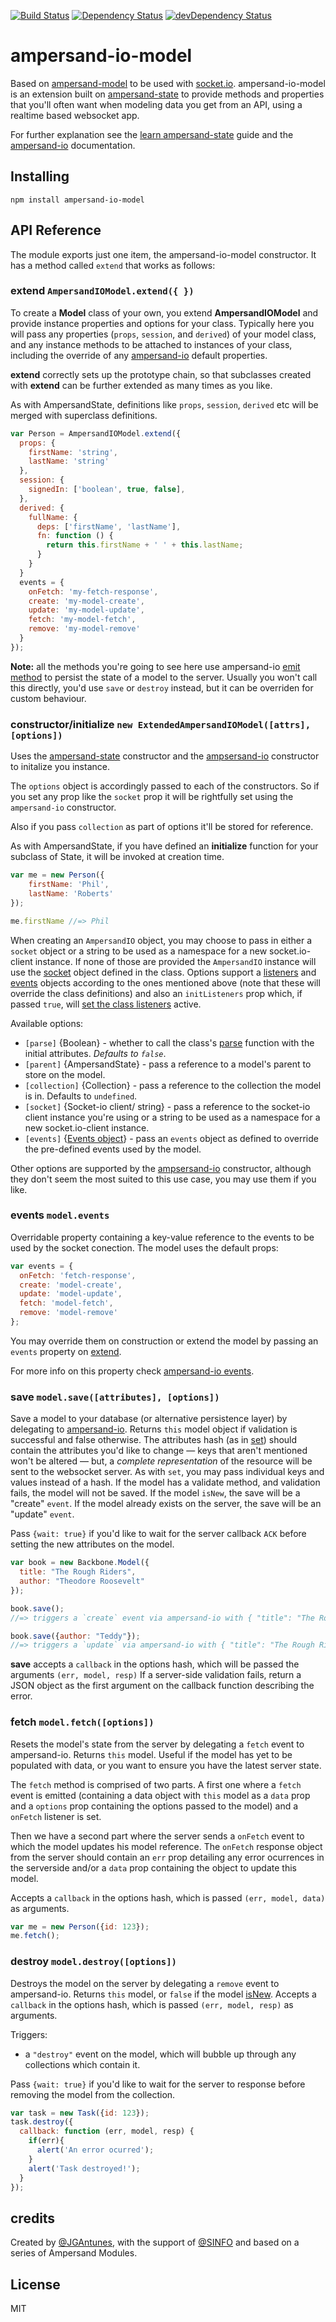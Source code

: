 [![Build Status](https://travis-ci.org/sinfo/ampersand-io-model.svg?branch=master)](https://travis-ci.org/sinfo/ampersand-io-model)
[![Dependency Status](https://david-dm.org/sinfo/ampersand-io-model.svg)](https://david-dm.org/sinfo/ampersand-io-model)
[![devDependency Status](https://david-dm.org/sinfo/ampersand-io-model/dev-status.svg)](https://david-dm.org/sinfo/ampersand-io-model#info=devDependencies)

ampersand-io-model
==================

Based on [ampersand-model](https://github.com/AmpersandJS/ampersand-model) to be used with [socket.io](http://socket.io).
ampersand-io-model is an extension built on [ampersand-state](http://ampersandjs.com/docs/#ampersand-state) to provide methods and properties that you'll often want when modeling data you get from an API, using a realtime based websocket app.

For further explanation see the [learn ampersand-state](http://ampersandjs.com/learn/state) guide and the [ampersand-io](https://github.com/sinfo/ampersand-io) documentation.

## Installing

```
npm install ampersand-io-model
```

## API Reference

The module exports just one item, the ampersand-io-model constructor. It has a method called `extend` that works as follows:

### extend `AmpersandIOModel.extend({ })`

To create a **Model** class of your own, you extend **AmpersandIOModel** and provide instance properties and options for your class. Typically here you will pass any properties (`props`, `session`, and `derived`) of your model class, and any instance methods to be attached to instances of your class, including the override of any [ampersand-io](https://github.com/sinfo/ampersand-io) default properties.

**extend** correctly sets up the prototype chain, so that subclasses created with **extend** can be further extended as many times as you like.

As with AmpersandState, definitions like `props`, `session`, `derived` etc will be merged with superclass definitions.

```javascript
var Person = AmpersandIOModel.extend({
  props: {
    firstName: 'string',
    lastName: 'string'
  },
  session: {
    signedIn: ['boolean', true, false],
  },
  derived: {
    fullName: {
      deps: ['firstName', 'lastName'],
      fn: function () {
        return this.firstName + ' ' + this.lastName;
      }
    }
  }
  events = {
    onFetch: 'my-fetch-response',
    create: 'my-model-create',
    update: 'my-model-update',
    fetch: 'my-model-fetch',
    remove: 'my-model-remove'
  }
});
```

**Note:** all the methods you're going to see here use ampersand-io [emit method](https://github.com/sinfo/ampersand-io#emit-ioemitevent-data-options-callback) to persist the state of a model to the server. Usually you won't call this directly, you'd use `save` or `destroy` instead, but it can be overriden for custom behaviour.

### constructor/initialize `new ExtendedAmpersandIOModel([attrs], [options])`

Uses the [ampersand-state](http://ampersandjs.com/docs/#ampersand-state-constructorinitialize) constructor and the [ampsersand-io](https://github.com/sinfo/ampersand-io#constructorinitialize-new-ampersandiosocket-options) constructor to initalize you instance.

The `options` object is accordingly passed to each of the constructors. So if you set any prop like the `socket` prop it will be rightfully set using the `ampersand-io` constructor. 

Also if you pass `collection` as part of options it'll be stored for reference.

As with AmpersandState, if you have defined an **initialize** function for your subclass of State, it will be invoked at creation time.

```javascript
var me = new Person({
    firstName: 'Phil',
    lastName: 'Roberts'
});

me.firstName //=> Phil
```

When creating an `AmpersandIO` object, you may choose to pass in either a `socket` object or a string to be used as a namespace for a new socket.io-client instance. If none of those are provided the `AmpersandIO` instance will use the [socket](#socket-iosocket) object defined in the class. Options support a [listeners](#listeners-iolisteners) and [events](#events-ioevents) objects according to the ones mentioned above (note that these will override the class definitions) and also an `initListeners` prop which, if passed `true`, will [set the class listeners](#setlisteners-iosetlistenerslisteners) active.

Available options:

* `[parse]` {Boolean} - whether to call the class's [parse](#ampersand-state-parse) function with the initial attributes. _Defaults to `false`_.
* `[parent]` {AmpersandState} - pass a reference to a model's parent to store on the model.
* `[collection]` {Collection} - pass a reference to the collection the model is in. Defaults to `undefined`.
* `[socket]` {Socket-io client/ string} - pass a reference to the socket-io client instance you're using or a string to be used as a namespace for a new socket.io-client instance.
* `[events]` {[Events object](#events-ampersandiomodelevents)} - pass an `events` object as defined to override the pre-defined events used by the model.

Other options are supported by the [ampsersand-io](https://github.com/sinfo/ampersand-io#constructorinitialize-new-ampersandiosocket-options) constructor, although they don't seem the most suited to this use case, you may use them if you like.

### events `model.events`

Overridable property containing a key-value reference to the events to be used by the socket conection. The model uses the default props:

```javascript
var events = {
  onFetch: 'fetch-response',
  create: 'model-create',
  update: 'model-update',
  fetch: 'model-fetch',
  remove: 'model-remove'
};
```
You may override them on construction or extend the model by passing an `events` property on [extend](#extend-ampersandiomodelextend).

For more info on this property check [ampersand-io events](https://github.com/sinfo/ampersand-io#events-ioevents).

### save `model.save([attributes], [options])`

Save a model to your database (or alternative persistence layer) by delegating to [ampersand-io](https://github.com/sinfo/ampersand-io). Returns `this` model object if validation is successful and false otherwise. The attributes hash (as in [set](http://ampersandjs.com/docs#ampersand-state-set)) should contain the attributes you'd like to change — keys that aren't mentioned won't be altered — but, a *complete representation* of the resource will be sent to the websocket server. As with `set`, you may pass individual keys and values instead of a hash. If the model has a validate method, and validation fails, the model will not be saved. If the model `isNew`, the save will be a "create" `event`.  If the model already exists on the server, the save will be an "update" `event`.

Pass `{wait: true}` if you'd like to wait for the server callback `ACK` before setting the new attributes on the model.

```javascript
var book = new Backbone.Model({
  title: "The Rough Riders",
  author: "Theodore Roosevelt"
});

book.save();
//=> triggers a `create` event via ampersand-io with { "title": "The Rough Riders", "author": "Theodore Roosevelt" }

book.save({author: "Teddy"});
//=> triggers a `update` via ampersand-io with { "title": "The Rough Riders", "author": "Teddy" }
```

**save** accepts a `callback` in the options hash, which will be passed the arguments `(err, model, resp)` If a server-side validation fails, return a JSON object as the first argument on the callback function describing the error.

### fetch `model.fetch([options])`

Resets the model's state from the server by delegating a `fetch` event to ampersand-io. Returns `this` model. Useful if the model has yet to be populated with data, or you want to ensure you have the latest server state.

The `fetch` method is comprised of two parts. A first one where a `fetch` event is emitted (containing a data object with `this` model as a `data` prop and a `options` prop containing the options passed to the model) and a `onFetch` listener is set.

Then we have a second part where the server sends a `onFetch` event to which the model updates his model reference. The `onFetch` response object from the server should contain an `err` prop detailing any error ocurrences in the serverside and/or a `data` prop containing the object to update this model.  

Accepts a `callback` in the options hash, which is passed `(err, model, data)` as arguments.

```javascript
var me = new Person({id: 123});
me.fetch();
```

### destroy `model.destroy([options])`

Destroys the model on the server by delegating a `remove` event to ampersand-io. Returns `this` model, or `false` if the model [isNew](https://github.com/AmpersandJS/ampersand-state#isnew-stateisnew). Accepts a `callback` in the options hash, which is passed `(err, model, resp)` as arguments.

Triggers:

* a `"destroy"` event on the model, which will bubble up through any collections which contain it.

Pass `{wait: true}` if you'd like to wait for the server to response before removing the model from the collection.

```javascript
var task = new Task({id: 123});
task.destroy({
  callback: function (err, model, resp) {
    if(err){
      alert('An error ocurred');
    }
    alert('Task destroyed!');
  }
});
```

## credits

Created by [@JGAntunes](http://github.com/JGAntunes), with the support of [@SINFO](http://github.com/sinfo) and based on a series of Ampersand Modules.

## License

MIT
